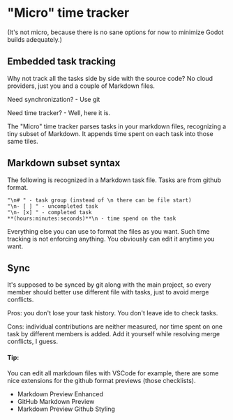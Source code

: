 # "Micro" time tracker

(It's not micro, because there is no sane options for now to minimize Godot builds adequately.)

## Embedded task tracking

Why not track all the tasks side by side with the source code? No cloud providers, just you and a couple of Markdown files. 

Need synchronization? - Use git

Need time tracker? - Well, here it is. 

The "Micro" time tracker parses tasks in your markdown files, recognizing a tiny subset of Markdown. It appends time spent on each task into those same tiles.

## Markdown subset syntax

The following is recognized in a Markdown task file. Tasks are from github format.
```
"\n# " - task group (instead of \n there can be file start)
"\n- [ ] " - uncompleted task
"\n- [x] " - completed task
**(hours:minutes:seconds)**\n - time spend on the task

```
 Everything else you can use to format the files as you want. Such time tracking is not enforcing anything. You obviously can edit it anytime you want.

 ## Sync

It's supposed to be synced by git along with the main project, so every member should better use different file with tasks, just to avoid merge conflicts.

Pros: you don't lose your task history. You don't leave ide to check tasks.

Cons: individual contributions are neither measured, nor time spent on one task by different members is added. Add it yourself while resolving merge conflicts, I guess.

#### Tip:
You can edit all markdown files with VSCode for example, there are some nice extensions for the github format previews (those checklists).

- Markdown Preview Enhanced
- GitHub Markdown Preview
- Markdown Preview Github Styling